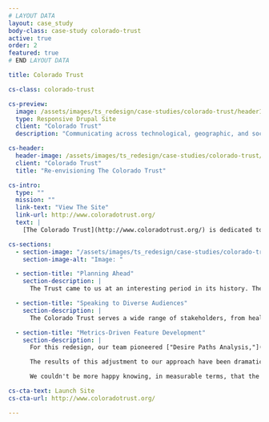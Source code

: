 ```yaml
---
# LAYOUT DATA
layout: case_study
body-class: case-study colorado-trust
active: true
order: 2
featured: true
# END LAYOUT DATA

title: Colorado Trust

cs-class: colorado-trust

cs-preview:
  image: /assets/images/ts_redesign/case-studies/colorado-trust/header1.jpg
  type: Responsive Drupal Site
  client: "Colorado Trust"
  description: "Communicating across technological, geographic, and socioeconomic divides to advance opportunities for every Coloradan to be healthy."

cs-header:
  header-image: /assets/images/ts_redesign/case-studies/colorado-trust/header1.jpg
  client: "Colorado Trust"
  title: "Re-envisioning The Colorado Trust"

cs-intro:
  type: ""
  mission: ""
  link-text: "View The Site"
  link-url: http://www.coloradotrust.org/
  text: |
    [The Colorado Trust](http://www.coloradotrust.org/) is dedicated to ending health inequalities that affect racial, ethnic, low-income, and other vulnerable populations. The Trust came to us looking to communicate more effectively across geographic, socioeconomic, and technological divides.

cs-sections:
  - section-image: "/assets/images/ts_redesign/case-studies/colorado-trust/desktop-mobile.jpg"
    section-image-alt: "Image: "

  - section-title: "Planning Ahead"
    section-description: |
      The Trust came to us at an interesting period in its history. They were just kicking off an innovative, and fundamental, change in their funding model and organizational structure. Consequently, we needed to pay close attention in thinking through information architecture to make sure that we were _future proofing_ the new website.

  - section-title: "Speaking to Diverse Audiences"
    section-description: |
      The Colorado Trust serves a wide range of stakeholders, from health care policy experts in Denver to grassroots community organizers in small mountain towns on the Western Slope. In designing the site, we had to find the right balance of open, inviting content layouts that would attract new audiences with the robust search interface that policy researchers need.

  - section-title: "Metrics-Driven Feature Development"
    section-description: |
      For this redesign, our team pioneered ["Desire Paths Analysis,"](/blog/category/desire-paths/) as part of a larger rethinking of how we approach requirements gathering and discovery. In 2014, we shifted our discovery process to focus on __measurement__ with the mantra: "If you can't measure the impact of changing something on your website, don't do it."

      The results of this adjustment to our approach have been dramatic, and overwhelmingly positive in the case of this website redesign. In the months following The Colorado Trust's website relaunch, overall page views on the site increased by 53% over the same period the previous year. The site's bounce rate dropped by 11%, and the duration of site visits increased by 76%. The results of this redesign were even more stunning with respect to mobile traffic, where session duration increased by 111%.

      We couldn't be more happy knowing, in measurable terms, that the UX improvements we suggested for the site have had such an impact. Of course, the fact that we were able to drop the average page load time by 41% has helped the site as well. Overall, we are incredibly proud of our team's collaboration on this project with the Trust's communications team. We encourage you to experience [The Colorado Trust's new site](http://www.coloradotrust.org) for yourself.

cs-cta-text: Launch Site
cs-cta-url: http://www.coloradotrust.org/

---
```


